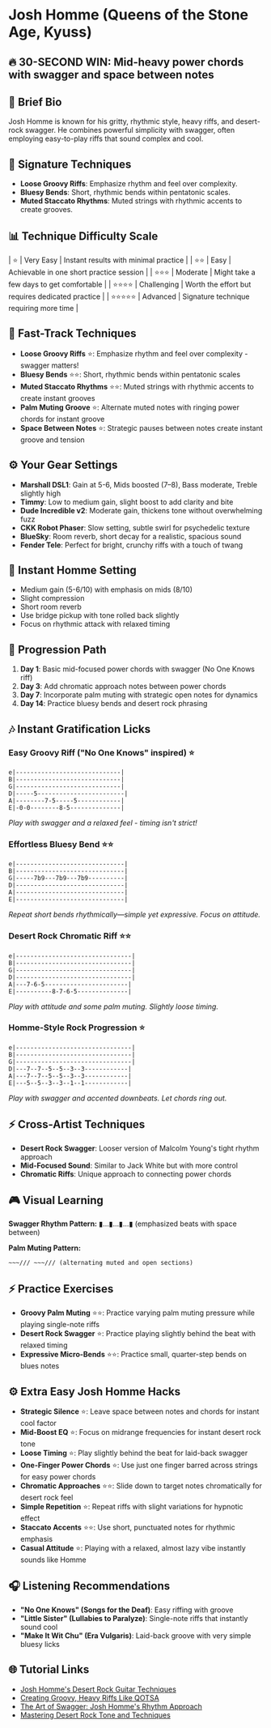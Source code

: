 # Josh Homme (Queens of the Stone Age, Kyuss)

## 🔥 30-SECOND WIN: Mid-heavy power chords with swagger and space between notes

## 🎸 Brief Bio
Josh Homme is known for his gritty, rhythmic style, heavy riffs, and desert-rock swagger. He combines powerful simplicity with swagger, often employing easy-to-play riffs that sound complex and cool.

## 🚀 Signature Techniques
- **Loose Groovy Riffs**: Emphasize rhythm and feel over complexity.
- **Bluesy Bends**: Short, rhythmic bends within pentatonic scales.
- **Muted Staccato Rhythms**: Muted strings with rhythmic accents to create grooves.

## 📊 Technique Difficulty Scale
| ⭐ | Very Easy | Instant results with minimal practice |
| ⭐⭐ | Easy | Achievable in one short practice session |
| ⭐⭐⭐ | Moderate | Might take a few days to get comfortable |
| ⭐⭐⭐⭐ | Challenging | Worth the effort but requires dedicated practice |
| ⭐⭐⭐⭐⭐ | Advanced | Signature technique requiring more time |

## 🚀 Fast-Track Techniques
- **Loose Groovy Riffs** ⭐: Emphasize rhythm and feel over complexity - swagger matters!
- **Bluesy Bends** ⭐⭐: Short, rhythmic bends within pentatonic scales
- **Muted Staccato Rhythms** ⭐⭐: Muted strings with rhythmic accents to create instant grooves
- **Palm Muting Groove** ⭐: Alternate muted notes with ringing power chords for instant groove
- **Space Between Notes** ⭐: Strategic pauses between notes create instant groove and tension

## ⚙️ Your Gear Settings
- **Marshall DSL1**: Gain at 5-6, Mids boosted (7–8), Bass moderate, Treble slightly high
- **Timmy**: Low to medium gain, slight boost to add clarity and bite
- **Dude Incredible v2**: Moderate gain, thickens tone without overwhelming fuzz
- **CKK Robot Phaser**: Slow setting, subtle swirl for psychedelic texture
- **BlueSky**: Room reverb, short decay for a realistic, spacious sound
- **Fender Tele**: Perfect for bright, crunchy riffs with a touch of twang

## 📱 Instant Homme Setting
- Medium gain (5-6/10) with emphasis on mids (8/10)
- Slight compression
- Short room reverb
- Use bridge pickup with tone rolled back slightly
- Focus on rhythmic attack with relaxed timing

## 🔄 Progression Path
1. **Day 1**: Basic mid-focused power chords with swagger (No One Knows riff)
2. **Day 3**: Add chromatic approach notes between power chords
3. **Day 7**: Incorporate palm muting with strategic open notes for dynamics
4. **Day 14**: Practice bluesy bends and desert rock phrasing

## 🎶 Instant Gratification Licks

### Easy Groovy Riff ("No One Knows" inspired) ⭐
```tab
e|-----------------------------|
B|-----------------------------|
G|-----------------------------|
D|-----5------------------------|
A|--------7-5-----5------------|
E|-0-0--------8-5--------------|
```
*Play with swagger and a relaxed feel - timing isn't strict!*

### Effortless Bluesy Bend ⭐⭐
```tab
e|------------------------------|
B|------------------------------|
G|-----7b9---7b9---7b9----------|
D|------------------------------|
A|------------------------------|
E|------------------------------|
```
*Repeat short bends rhythmically—simple yet expressive. Focus on attitude.*

### Desert Rock Chromatic Riff ⭐⭐
```tab
e|--------------------------------|
B|--------------------------------|
G|--------------------------------|
D|--------------------------------|
A|---7-6-5-----------------------|
E|----------8-7-6-5--------------|
```
*Play with attitude and some palm muting. Slightly loose timing.*

### Homme-Style Rock Progression ⭐
```tab
e|--------------------------------|
B|--------------------------------|
G|--------------------------------|
D|---7--7--5--5--3--3------------|
A|---7--7--5--5--3--3------------|
E|---5--5--3--3--1--1------------|
```
*Play with swagger and accented downbeats. Let chords ring out.*

## ⚡ Cross-Artist Techniques
- **Desert Rock Swagger**: Looser version of Malcolm Young's tight rhythm approach
- **Mid-Focused Sound**: Similar to Jack White but with more control
- **Chromatic Riffs**: Unique approach to connecting power chords

## 🎮 Visual Learning
**Swagger Rhythm Pattern:**
▮...▮...▮...▮ (emphasized beats with space between)

**Palm Muting Pattern:**
```
~~~/// ~~~/// (alternating muted and open sections)
```

## ⚡ Practice Exercises
- **Groovy Palm Muting** ⭐⭐: Practice varying palm muting pressure while playing single-note riffs
- **Desert Rock Swagger** ⭐: Practice playing slightly behind the beat with relaxed timing
- **Expressive Micro-Bends** ⭐⭐: Practice small, quarter-step bends on blues notes

## ⚙️ Extra Easy Josh Homme Hacks
- **Strategic Silence** ⭐: Leave space between notes and chords for instant cool factor
- **Mid-Boost EQ** ⭐: Focus on midrange frequencies for instant desert rock tone
- **Loose Timing** ⭐: Play slightly behind the beat for laid-back swagger
- **One-Finger Power Chords** ⭐: Use just one finger barred across strings for easy power chords
- **Chromatic Approaches** ⭐⭐: Slide down to target notes chromatically for desert rock feel
- **Simple Repetition** ⭐: Repeat riffs with slight variations for hypnotic effect
- **Staccato Accents** ⭐⭐: Use short, punctuated notes for rhythmic emphasis
- **Casual Attitude** ⭐: Playing with a relaxed, almost lazy vibe instantly sounds like Homme

## 🎧 Listening Recommendations
- **"No One Knows" (Songs for the Deaf)**: Easy riffing with groove
- **"Little Sister" (Lullabies to Paralyze)**: Single-note riffs that instantly sound cool
- **"Make It Wit Chu" (Era Vulgaris)**: Laid-back groove with very simple bluesy licks

## 🌐 Tutorial Links
- [Josh Homme's Desert Rock Guitar Techniques](https://www.youtube.com/homme-desert-rock-guide)
- [Creating Groovy, Heavy Riffs Like QOTSA](https://www.premierguitar.com/qotsa-riff-tutorial)
- [The Art of Swagger: Josh Homme's Rhythm Approach](https://www.guitarworld.com/homme-rhythm-secrets)
- [Mastering Desert Rock Tone and Techniques](https://www.ultimate-guitar.com/desert-rock-guide)